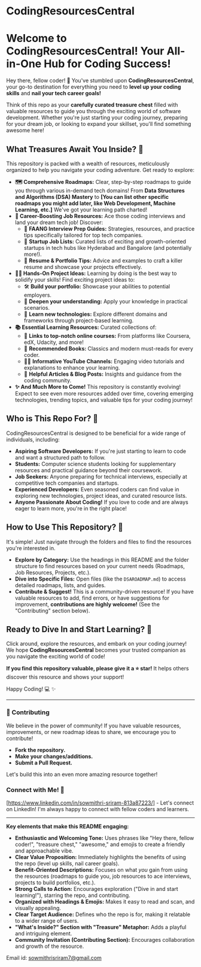  # CodingResourcesCentral

# Welcome to CodingResourcesCentral! Your All-in-One Hub for Coding Success!

Hey there, fellow coder! 👋  You've stumbled upon **CodingResourcesCentral**, your go-to destination for everything you need to **level up your coding skills** and **nail your tech career goals!**

Think of this repo as your **carefully curated treasure chest** filled with valuable resources to guide you through the exciting world of software development. Whether you're just starting your coding journey, preparing for your dream job, or looking to expand your skillset, you'll find something awesome here!

##  What Treasures Await You Inside? 💎

This repository is packed with a wealth of resources, meticulously organized to help you navigate your coding adventure.  Get ready to explore:

*   **🗺️  Comprehensive Roadmaps:**  Clear, step-by-step roadmaps to guide you through various in-demand tech domains!  From **Data Structures and Algorithms (DSA) Mastery** to **[You can list other specific roadmaps you might add later, like Web Development, Machine Learning, etc.]**  We've got your learning path charted!
*   **💼  Career-Boosting Job Resources:**  Ace those coding interviews and land your dream tech job! Discover:
    *   🚀 **FAANG Interview Prep Guides:**  Strategies, resources, and practice tips specifically tailored for top tech companies.
    *   🏢 **Startup Job Lists:**  Curated lists of exciting and growth-oriented startups in tech hubs like Hyderabad and Bangalore (and potentially more!).
    *   📝 **Resume & Portfolio Tips:**  Advice and examples to craft a killer resume and showcase your projects effectively.
*   **🧑‍💻  Hands-On Project Ideas:**  Learning by doing is the best way to solidify your skills!  Find exciting project ideas to:
    *   🛠️ **Build your portfolio:**  Showcase your abilities to potential employers.
    *   🧠 **Deepen your understanding:**  Apply your knowledge in practical scenarios.
    *   🌟 **Learn new technologies:**  Explore different domains and frameworks through project-based learning.
*   **📚  Essential Learning Resources:**  Curated collections of:
    *   🔗 **Links to top-notch online courses:**  From platforms like Coursera, edX, Udacity, and more!
    *   📖 **Recommended Books:**  Classics and modern must-reads for every coder.
    *   🧑‍🏫 **Informative YouTube Channels:**  Engaging video tutorials and explanations to enhance your learning.
    *   📝 **Helpful Articles & Blog Posts:**  Insights and guidance from the coding community.
*   **✨  And Much More to Come!**  This repository is constantly evolving!  Expect to see even more resources added over time, covering emerging technologies, trending topics, and valuable tips for your coding journey!

##  Who is This Repo For? 🤔

CodingResourcesCentral is designed to be beneficial for a wide range of individuals, including:

*   **Aspiring Software Developers:**  If you're just starting to learn to code and want a structured path to follow.
*   **Students:**  Computer science students looking for supplementary resources and practical guidance beyond their coursework.
*   **Job Seekers:**  Anyone preparing for technical interviews, especially at competitive tech companies and startups.
*   **Experienced Developers:**  Even seasoned coders can find value in exploring new technologies, project ideas, and curated resource lists.
*   **Anyone Passionate About Coding!**  If you love to code and are always eager to learn more, you're in the right place!

##  How to Use This Repository?  🚀

It's simple!  Just navigate through the folders and files to find the resources you're interested in.

*   **Explore by Category:** Use the headings in this README and the folder structure to find resources based on your current needs (Roadmaps, Job Resources, Projects, etc.).
*   **Dive into Specific Files:**  Open files (like the `DSAROADMAP.md`) to access detailed roadmaps, lists, and guides.
*   **Contribute & Suggest!**  This is a community-driven resource!  If you have valuable resources to add, find errors, or have suggestions for improvement, **contributions are highly welcome!** (See the "Contributing" section below).

##  Ready to Dive In and Start Learning?  🚀

Click around, explore the resources, and embark on your coding journey!  We hope **CodingResourcesCentral** becomes your trusted companion as you navigate the exciting world of code!

**If you find this repository valuable, please give it a ⭐ star!** It helps others discover this resource and shows your support!

Happy Coding! 💻 ✨

---

###  🤝 Contributing

We believe in the power of community!  If you have valuable resources, improvements, or new roadmap ideas to share, we encourage you to contribute!

*   **Fork the repository.**
*   **Make your changes/additions.**
*   **Submit a Pull Request.**

Let's build this into an even more amazing resource together!

###  Connect with Me! 👋

[https://www.linkedin.com/in/sowmithri-sriram-813a87223/] - Let's connect on LinkedIn! I'm always happy to connect with fellow coders and learners.

---

**Key elements that make this README engaging:**

*   **Enthusiastic and Welcoming Tone:** Uses phrases like "Hey there, fellow coder!", "treasure chest," "awesome," and emojis to create a friendly and approachable vibe.
*   **Clear Value Proposition:** Immediately highlights the benefits of using the repo (level up skills, nail career goals).
*   **Benefit-Oriented Descriptions:** Focuses on what *you* gain from using the resources (roadmaps to guide you, job resources to ace interviews, projects to build portfolios, etc.).
*   **Strong Calls to Action:**  Encourages exploration ("Dive in and start learning!"), starring the repo, and contributing.
*   **Organized with Headings & Emojis:**  Makes it easy to read and scan, and visually appealing.
*   **Clear Target Audience:** Defines who the repo is for, making it relatable to a wider range of users.
*   **"What's Inside?" Section with "Treasure" Metaphor:** Adds a playful and intriguing element.
*   **Community Invitation (Contributing Section):** Encourages collaboration and growth of the resource.

Email id: sowmithrisriram7@gmail.com
